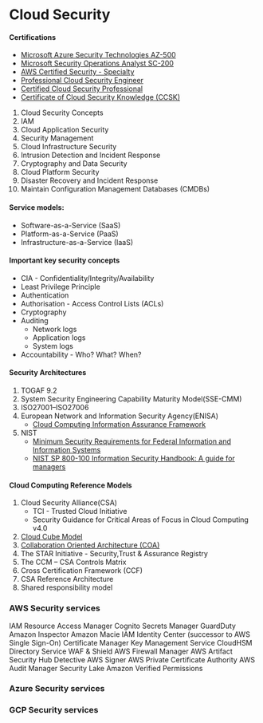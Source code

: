 # Cloud Security

#### Certifications
- [Microsoft Azure Security Technologies AZ-500](https://learn.microsoft.com/en-us/certifications/exams/az-500)
- [Microsoft Security Operations Analyst SC-200](https://learn.microsoft.com/en-us/certifications/exams/sc-200)
- [AWS Certified Security - Specialty](https://aws.amazon.com/certification/certified-security-specialty/)
- [Professional Cloud Security Engineer](https://cloud.google.com/certification/cloud-security-engineer)
- [Certified Cloud Security Professional](https://www.isc2.org/Certifications/CCSP)
- [Certificate of Cloud Security Knowledge (CCSK)](https://cloudsecurityalliance.org/education/ccsk/)

1. Cloud Security Concepts
2. IAM
3. Cloud Application Security
4. Security Management
5. Cloud Infrastructure Security
6. Intrusion Detection and Incident Response
7. Cryptography and Data Security
8. Cloud Platform Security
9. Disaster Recovery and Incident Response
10. Maintain Configuration Management Databases (CMDBs)

#### Service models:
- Software-as-a-Service (SaaS)
- Platform-as-a-Service (PaaS)
- Infrastructure-as-a-Service (IaaS)

#### Important key security concepts
- CIA - Confidentiality/Integrity/Availability
- Least Privilege Principle
- Authentication
- Authorisation - Access Control Lists (ACLs)
- Cryptography
- Auditing
    - Network logs
    - Application logs
    - System logs
- Accountability - Who? What? When?

#### Security Architectures
1. TOGAF 9.2
2. System Security Engineering Capability Maturity Model(SSE-CMM)
3. ISO27001–ISO27006
4.  European Network and Information Security Agency(ENISA)
    - [Cloud Computing Information Assurance Framework](https://www.enisa.europa.eu/publications/cloud-computing-information-assurance-framework)
5. NIST
    - [Minimum Security Requirements for Federal Information and Information Systems](https://csrc.nist.gov/publications/detail/fips/200/final)
    - [NIST SP 800-100 Information Security Handbook: A guide for managers](https://nvlpubs.nist.gov/nistpubs/legacy/sp/nistspecialpublication800-100.pdf) 

#### Cloud Computing Reference Models
1. Cloud Security Alliance(CSA)
    - TCI - Trusted Cloud Initiative
    - Security Guidance for Critical Areas of Focus in Cloud Computing v4.0
2. [Cloud Cube Model](https://collaboration.opengroup.org/jericho/cloud_cube_model_v1.0.pdf)
3. [Collaboration Oriented Architecture (COA)](https://collaboration.opengroup.org/jericho/COA_v2.0.pdf)
4. The STAR Initiative - Security,Trust & Assurance Registry
5. The CCM – CSA Controls Matrix
6. Cross Certification Framework (CCF)
7. CSA Reference Architecture
8. Shared responsibility model

### AWS Security services
IAM
Resource Access Manager
Cognito
Secrets Manager
GuardDuty
Amazon Inspector
Amazon Macie
IAM Identity Center (successor to AWS Single Sign-On)
Certificate Manager
Key Management Service
CloudHSM
Directory Service
WAF & Shield
AWS Firewall Manager
AWS Artifact
Security Hub
Detective
AWS Signer
AWS Private Certificate Authority
AWS Audit Manager
Security Lake
Amazon Verified Permissions

### Azure Security services

### GCP Security services

